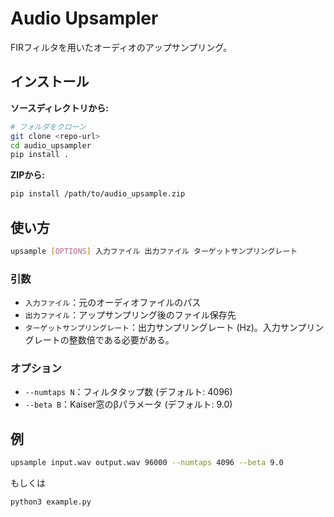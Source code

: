 # Audio Upsampler

FIRフィルタを用いたオーディオのアップサンプリング。

## インストール


**ソースディレクトリから:**

```bash
# フォルダをクローン
git clone <repo-url>  
cd audio_upsampler
pip install .
```

**ZIPから:**

```bash
pip install /path/to/audio_upsample.zip
```

## 使い方

```bash
upsample [OPTIONS] 入力ファイル 出力ファイル ターゲットサンプリングレート
```

### 引数

- `入力ファイル`：元のオーディオファイルのパス
- `出力ファイル`：アップサンプリング後のファイル保存先
- `ターゲットサンプリングレート`：出力サンプリングレート (Hz)。入力サンプリングレートの整数倍である必要がある。

### オプション

- `--numtaps N`：フィルタタップ数 (デフォルト: 4096)
- `--beta B`：Kaiser窓のβパラメータ (デフォルト: 9.0)

## 例

```bash
upsample input.wav output.wav 96000 --numtaps 4096 --beta 9.0
```
もしくは

```bash
python3 example.py
```

